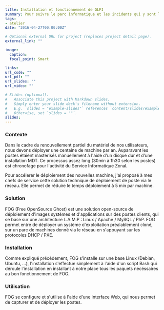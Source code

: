 ```yaml
---
title: Installation et fonctionnement de GLPI
summary: Pour suivre le parc informatique et les incidents qui y sont liés, la DSI d'Assur Mer vous charge d'installer et de mettre en place GLPI.
tags:
- atelier
date: "2016-04-27T00:00:00Z"

# Optional external URL for project (replaces project detail page).
external_link: ""

image:
  caption: 
  focal_point: Smart

links:
url_code: ""
url_pdf: ""
url_slides: ""
url_video: ""

# Slides (optional).
#   Associate this project with Markdown slides.
#   Simply enter your slide deck's filename without extension.
#   E.g. `slides = "example-slides"` references `content/slides/example-slides.md`.
#   Otherwise, set `slides = ""`.
slides:
---
```


<h3>Contexte</h3>

Dans le cadre du renouvellement partiel du matériel de nos utilisateurs, nous devons déployer une centaine de machine par an.
Auparavant les postes étaient masterisés manuellement à l'aide d'un disque dur et d'une installation MDT. Ce processus assez long (30min à 1h30 selon les postes) est chronofage pour l'activité du Service Informatique Zonal.

Pour accélerer le déploiement des nouvelles machine, j'ai proposé à mes chefs de service cette solution technique de déploiement de poste via le réseau. Elle permet de réduire le temps déploiement à 5 min par machine.

<h3>Solution</h3>

FOG (Free OpenSource Ghost) est une solution open-source de déploiement
d'images systèmes et d'applications sur des postes clients, qui se base sur
une architecture L.A.M.P : Linux / Apache / MySQL / PhP.
FOG permet entre de déployer un système d'exploitation préalablement
cloné, sur un parc de machines donné via le réseau en s'appuyant sur les
protocoles DHCP / PXE.

<h3>Installation</h3>

Comme expliqué précédement, FOG s'installe sur une base Linux (Debian, Ubuntu, ...), l'installation s'effectue simplement à l'aide d'un script Bash qui déroule l'installation en installant à notre place tous les paquets nécéssaires au bon fonctionnement de FOG.

<h3>Utilisation</h3>

FOG se configure et s'utilise à l'aide d'une interface Web, qui nous permet de capturer et de déployer les postes.
